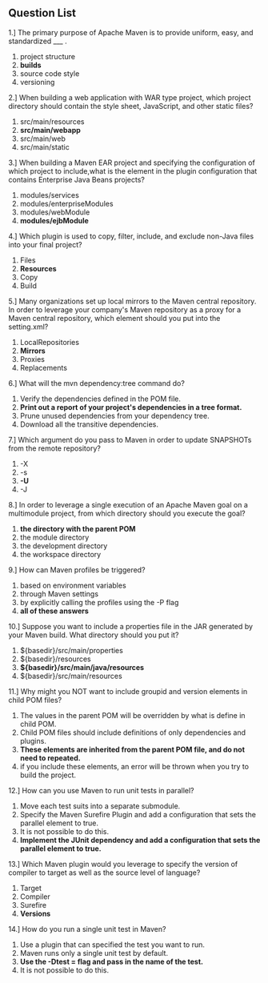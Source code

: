 ## Question List ##

1.] The primary purpose of Apache Maven is to provide uniform, easy, and standardized ___ .
  1. project structure
  2. **builds**
  3. source code style
  4. versioning
	
2.] When building a web application with WAR type project, which project directory should contain the style sheet, JavaScript, and other static files?

  1. src/main/resources
  2. **src/main/webapp**
  3. src/main/web
  4. src/main/static
	
3.] When building a Maven EAR project and specifying the configuration of which project to include,what is the element in the plugin configuration that contains Enterprise Java Beans projects?

  1. modules/services
  2. modules/enterpriseModules
  3. modules/webModule
  4. **modules/ejbModule**
	
4.] Which plugin is used to copy, filter, include, and exclude non-Java files into your final project?

  1. Files
  2. **Resources**
  3. Copy
  4. Build
	
5.] Many organizations set up local mirrors to the Maven central repository. In order to leverage your company's Maven repository as a proxy for a Maven central repository, which element should you put into the setting.xml?

  1. LocalRepositories
  2. **Mirrors**
  3. Proxies
  4. Replacements
	
6.] What will the mvn dependency:tree command do?	

  1. Verify the dependencies defined in the POM file.
  2. **Print out a report of your project's dependencies in a tree format.**
  3. Prune unused dependencies from your dependency tree.
  4. Download all the transitive dependencies.
	
7.] Which argument do you pass to Maven in order to update SNAPSHOTs from the remote repository?

  1. -X
  2. -s
  3. **-U**
  4. -J
	
8.] In order to leverage a single execution of an Apache Maven goal on a multimodule project, from which directory should you execute the goal?

  1. **the directory with the parent POM**
  2. the module directory
  3. the development directory
  4. the workspace directory
	
9.] How can Maven profiles be triggered?

  1. based on environment variables
  2. through Maven settings
  3. by explicitly calling the profiles using the -P flag 
  4. **all of these answers**
	
10.] Suppose you want to include a properties file in the JAR generated by your Maven build. What directory should you put it?

  1. ${basedir}/src/main/properties
  2. ${basedir}/resources
  3. **${basedir}/src/main/java/resources**
  4. ${basedir}/src/main/resources
	
11.] Why might you NOT want to include groupid and version elements in child POM files?

  1. The values in the parent POM will be overridden by what is define in child POM.
  2. Child POM files should include definitions of only dependencies and plugins.
  3. **These elements are inherited from the parent POM file, and do not need to repeated.**
  4. if you include these elements, an error will be thrown when you try to build the project.
	
12.] How can you use Maven to run unit tests in parallel?

  1. Move each test suits into a separate submodule.
  2. Specify the Maven Surefire Plugin and add a configuration that sets the parallel element to true.
  3. It is not possible to do this.
  4. **Implement the JUnit dependency and add a configuration that sets the parallel element to true.**
	
13.] Which Maven plugin would you leverage to specify the version of compiler to target as well as the source level of language?

  1. Target
  2. Compiler
  3. Surefire
  4. **Versions**
	
14.] How do you run a single unit test in Maven?

  1. Use a plugin that can specified the test you want to run.
  2. Maven runs only a single unit test by default.
  3. **Use the -Dtest = flag and pass in the name of the test.**
  4. It is not possible to do this.



